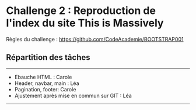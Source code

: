 # Challenge 2 : Reproduction de l'index du site This is Massively
Règles du challenge : https://github.com/CodeAcademie/BOOTSTRAP001

## Répartition des tâches

---
* Ebauche HTML : Carole
* Header, navbar, main : Léa
* Pagination, footer: Carole
* Ajustement après mise en commun sur GIT : Léa
---
